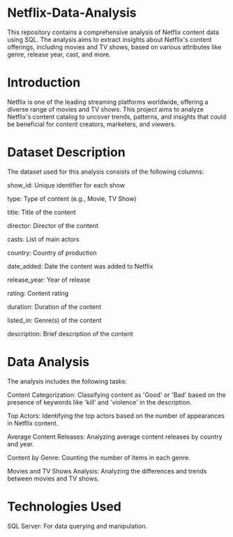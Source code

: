 # Netflix-Data-Analysis
This repository contains a comprehensive analysis of Netflix content data using SQL. The analysis aims to extract insights about Netflix's content offerings, including movies and TV shows, based on various attributes like genre, release year, cast, and more.

# Introduction
Netflix is one of the leading streaming platforms worldwide, offering a diverse range of movies and TV shows. This project aims to analyze Netflix's content catalog to uncover trends, patterns, and insights that could be beneficial for content creators, marketers, and viewers.

# Dataset Description
The dataset used for this analysis consists of the following columns:

show_id: Unique identifier for each show

type: Type of content (e.g., Movie, TV Show)

title: Title of the content

director: Director of the content

casts: List of main actors

country: Country of production

date_added: Date the content was added to Netflix

release_year: Year of release

rating: Content rating

duration: Duration of the content

listed_in: Genre(s) of the content

description: Brief description of the content

# Data Analysis
The analysis includes the following tasks:

Content Categorization: Classifying content as 'Good' or 'Bad' based on the presence of keywords like 'kill' and 'violence' in the description.

Top Actors: Identifying the top actors based on the number of appearances in Netflix content.

Average Content Releases: Analyzing average content releases by country and year.

Content by Genre: Counting the number of items in each genre.

Movies and TV Shows Analysis: Analyzing the differences and trends between movies and TV shows.

# Technologies Used
SQL Server: For data querying and manipulation.
